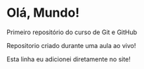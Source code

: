 # Olá, Mundo!
 Primeiro repositório do curso de Git e GitHub

 Repositorio criado durante uma aula ao vivo!

Esta linha eu adicionei diretamente no site!
